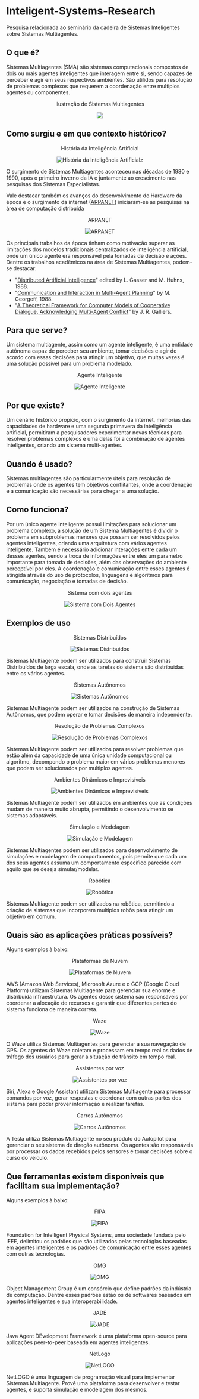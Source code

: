 # Inteligent-Systems-Research

Pesquisa relacionada ao seminário da cadeira de Sistemas Inteligentes sobre Sistemas Multiagentes.

## O que é?

Sistemas Multiagentes (SMA) são sistemas computacionais compostos de dois ou mais agentes inteligentes que interagem entre si, sendo capazes de perceber e agir em seus respectivos ambientes. São utilidos para resolução de problemas complexos que requerem a coordenação entre multiplos agentes ou componentes. 

<p align="center">Ilustração de Sistemas Multiagentes</p>

<p align="center">
  <img src="./images/multi-agent.png" />
</p>

## Como surgiu e em que contexto histórico?

<p align="center">História da Inteligência Artificial</p>

<p align="center">
  <img src="https://bioinfo.com.br/wp-content/uploads/2021/07/word-image-20.png" alt="História da Inteligência Artificialz" />
</p>

O surgimento de Sistemas Multiagentes aconteceu nas décadas de 1980 e 1990, após o primeiro inverno da IA e juntamente ao crescimento nas pesquisas dos Sistemas Especialistas. 

Vale destacar também os avanços do desenvolvimento do Hardware da época e o surgimento da internet ([ARPANET](https://en.wikipedia.org/wiki/ARPANET)) iniciaram-se as pesquisas na área de computação distribuida

<p align="center">ARPANET</p>

<p align="center">
  <img src="https://upload.wikimedia.org/wikipedia/commons/b/bf/Arpanet_logical_map%2C_march_1977.png" alt="ARPANET" />
</p>

Os principais trabalhos da época tinham como motivação superar as limitações dos modelos tradicionais centralizados de inteligência artificial, onde um único agente era responsável pela tomadas de decisão e ações. Dentre os trabalhos acadêmicos na área de Sistemas Multiagentes, podem-se destacar:

* "[Distributed Artificial Intelligence](https://www.google.com.br/books/edition/_/83I-AQAAIAAJ?hl=pt-BR&sa=X&ved=2ahUKEwiRzsfJ44j9AhUNqJUCHff4DRkQre8FegQIFRAG)" edited by L. Gasser and M. Huhns, 1988.
* "[Communication and Interaction in Multi-Agent Planning](https://www.sciencedirect.com/science/article/pii/B978093461363750022X)" by M. Georgeff, 1988.
* "[A Theoretical Framework for Computer Models of Cooperative Dialogue, Acknowledging Multi-Agent Conflict](https://www.proquest.com/openview/8951db6fd315ae2483d8a86b765f4066/1?pq-origsite=gscholar&cbl=18750&diss=y)" by J. R. Galliers.

## Para que serve? 

Um sistema multiagente, assim como um agente inteligente, é uma entidade autônoma capaz de perceber seu ambiente, tomar decisões e agir de acordo com essas decisões para atingir um objetivo, que muitas vezes é uma solução possível para um problema modelado.  

<p align="center">Agente Inteligente</p>

<p align="center">
  <img src="https://i.ytimg.com/vi/gwQQO0z5Gf0/maxresdefault.jpg" alt="Agente Inteligente" />
</p>

## Por que existe?

Um cenário histórico propício, com o surgimento da internet, melhorias das capacidades de hardware e uma segunda primavera da inteligência artificial, permitiram a pesquisadores experimentar novas técnicas para resolver problemas complexos e uma delas foi a combinação de agentes inteligentes, criando um sistema multi-agentes.

## Quando é usado?

Sistemas multiagentes são particularmente úteis para resolução de problemas onde os agentes tem objetivos conflitantes, onde a coordenação e a comunicação são necessárias para chegar a uma solução. 

## Como funciona? 

Por um único agente inteligente possui limitações para solucionar um problema complexo, a solução de um Sistema Multiagentes é dividir o problema em subproblemas menores que possam ser resolvidos pelos agentes inteligentes, criando uma arquitetura com vários agentes inteligente. Também é necessário adicionar interações entre cada um desses agentes, sendo a troca de informações entre eles um parametro importante para tomada de decisões, além das observações do ambiente perceptível por eles. A coordenação e comunicação entre esses agentes é atingida através do uso de protocolos, linguagens e algoritmos para comunicação, negociação e tomadas de decisão.

<p align="center">Sistema com dois agentes</p>

<p align="center">
  <img src="https://api.intechopen.com/media/chapter/56184/media/F1.png" alt="Sistema com Dois Agentes" />
</p>

## Exemplos de uso

<p align="center">Sistemas Distribuídos</p>

<p align="center">
  <img src="https://pimages.toolbox.com/wp-content/uploads/2022/01/12132236/Distributed-System.png" alt="Sistemas Distribuidos" />
</p>

Sistemas Multiagente podem ser utilizados para construir Sistemas Distribuídos de 
larga escala, onde as tarefas do sistema são distribuidas entre os vários agentes.

<p align="center">Sistemas Autônomos</p>

<p align="center">
  <img src="https://images.blackberry.com/is/image/blackberry/autonomous-systems-it2-figure-2?wid=1688&fmt=jpg" alt="Sistemas Autônomos" />
</p>

Sistemas Multiagente podem ser utilizados na construção de Sistemas Autônomos, que podem operar e tomar decisões de maneira independente.

<p align="center">Resolução de Problemas Complexos</p>

<p align="center">
  <img src="./images/complex_problem.png" alt="Resolução de Problemas Complexos" />
</p>

Sistemas Multiagente podem ser utilizados para resolver problemas que estão além da capacidade de uma única unidade computacional ou algoritmo, decompondo o problema maior em vários problemas menores que podem ser solucionados por multiplos agentes.

<p align="center">Ambientes Dinâmicos e Imprevisíveis</p>

<p align="center">
  <img src="https://ichef.bbci.co.uk/news/976/cpsprodpb/2B77/production/_126072111_chopper.jpg" alt="Ambientes Dinâmicos e Imprevisíveis" />
</p>

Sistemas Multiagente podem ser utilizados em ambientes que as condições mudam de maneira muito abrupta, permitindo o desenvolvimento se sistemas adaptáveis.

<p align="center">Simulação e Modelagem</p>

<p align="center">
  <img src="https://www.simscale.com/api/v1/projects/raj_km_saini/hourglass_particle_simulation/f3fa3807-5851-42c0-af3c-d5730694e6af/thumbnail/timestep_1000_3.png" alt="Simulação e Modelagem" />
</p>

Sistemas Multiagentes podem ser utilizados para desenvolvimento de simulações e modelagem de comportamentos, pois permite que cada um dos seus agentes assuma um comportamento específico parecido com aquilo que se deseja simular/modelar.

<p align="center">Robôtica</p>

<p align="center">
  <img src="https://cms.qut.edu.au/__data/assets/image/0020/918101/robot-4.jpg" alt="Robôtica" />
</p>


Sistemas Multiagente podem ser utilizados na robôtica, permitindo a criação de sistemas que incorporem multiplos robôs para atingir um objetivo em comum.

## Quais são as aplicações práticas possíveis?

Alguns exemplos à baixo:

<p align="center">Plataformas de Nuvem</p>

<p align="center">
  <img src="https://miro.medium.com/max/1200/1*go7sTFOGN2fJGgYrI3E-FA.png" alt="Plataformas de Nuvem" />
</p>

AWS (Amazon Web Services), Microsoft Azure e o GCP (Google Cloud Platform) utilizam Sistemas Multiagente para gerenciar sua enorme e distribuida infraestrutura. Os agentes desse sistema são responsáveis por coordenar a alocação de recursos e garantir que diferentes partes do sistema funciona de maneira correta.

<p align="center">Waze</p>

<p align="center">
  <img src="https://www.waze.com/website/assets/packs/media/images/og_rebrand/whatsapp-921341267b5349f600d8abfcd5d07d6d.png" alt="Waze" />
</p>

O Waze utiliza Sistemas Multiagentes para gerenciar a sua navegação de GPS. Os agentes do Waze coletam e processam em tempo real os dados de tráfego dos usuários para gerar a situação de trânsito em tempo real.

<p align="center">Assistentes por voz</p>

<p align="center">
  <img src="https://www.showmetech.com.br/wp-content/uploads//2019/12/qwertyuiop.jpg" alt="Assistentes por voz" />
</p>

Siri, Alexa e Google Assistant utilizam Sistemas Multiagente para processar comandos por voz, gerar respostas e coordenar com outras partes dos sistema para poder prover informação e realizar tarefas.

<p align="center">Carros Autônomos</p>

<p align="center">
  <img src="https://img.ibxk.com.br/2021/09/17/17163921167392.jpg" alt="Carros Autônomos" />
</p>

A Tesla utiliza Sistemas Multiagente no seu produto do Autopilot para gerenciar o seu sistema de direção autônoma. Os agentes são responsáveis por processar os dados recebidos pelos sensores e tomar decisões sobre o curso do veículo. 

## Que ferramentas existem disponíveis que facilitam sua implementação?

Alguns exemplos à baixo:

<p align="center">FIPA</p>

<p align="center">
  <img src="http://www.fipa.org/assets/images/fipa_logo__0075_.png" alt="FIPA" />
</p>

Foundation for Intelligent Physical Systems, uma sociedade fundada pelo IEEE, delimitou os padrões que são utilizados pelas tecnológias baseadas em agentes inteligentes e os padrões de comunicação entre esses agentes com outras tecnologias.

<p align="center">OMG</p>

<p align="center">
  <img src="https://upload.wikimedia.org/wikipedia/commons/thumb/1/10/OMG_LOGO.png/220px-OMG_LOGO.png" alt="OMG" />
</p>

Object Management Group é um consórcio que define padrões da indústria de computação. Dentre esses padrões estão os de softwares baseados em agentes inteligentes e sua interoperabilidade.

<p align="center">JADE</p>

<p align="center">
  <img src="https://jade-project.gitlab.io/img/logoJade.png" alt="JADE" />
</p>

Java Agent DEvelopment Framework é uma plataforma open-source para aplicações peer-to-peer baseada em agentes inteligentes.

<p align="center">NetLogo</p>

<p align="center">
  <img src="http://netlogoweb.org/assets/images/desktopicon.png" alt="NetLOGO " />
</p>

NetLOGO é uma linguagem de programação visual para implementar Sistemas Multiagente. Provê uma plataforma para desenvolver e testar agentes, e suporta simulação e modelagem dos mesmos.

